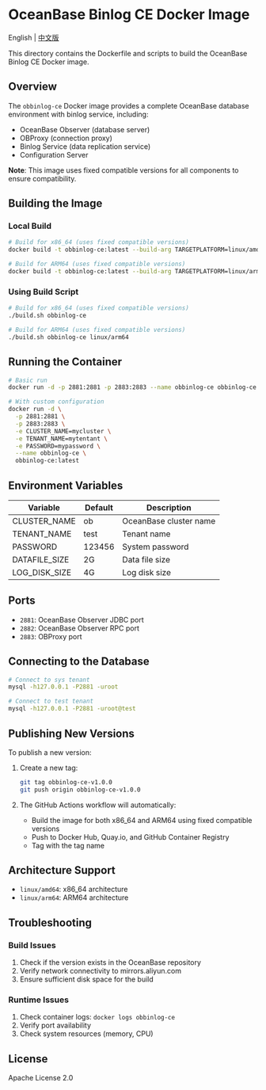 # OceanBase Binlog CE Docker Image

English | [中文版](./README_CN.md)

This directory contains the Dockerfile and scripts to build the OceanBase Binlog CE Docker image.

## Overview

The `obbinlog-ce` Docker image provides a complete OceanBase database environment with binlog service, including:

- OceanBase Observer (database server)
- OBProxy (connection proxy)
- Binlog Service (data replication service)
- Configuration Server

**Note**: This image uses fixed compatible versions for all components to ensure compatibility.

## Building the Image

### Local Build

```bash
# Build for x86_64 (uses fixed compatible versions)
docker build -t obbinlog-ce:latest --build-arg TARGETPLATFORM=linux/amd64 .

# Build for ARM64 (uses fixed compatible versions)
docker build -t obbinlog-ce:latest --build-arg TARGETPLATFORM=linux/arm64 .
```

### Using Build Script

```bash
# Build for x86_64 (uses fixed compatible versions)
./build.sh obbinlog-ce

# Build for ARM64 (uses fixed compatible versions)
./build.sh obbinlog-ce linux/arm64
```

## Running the Container

```bash
# Basic run
docker run -d -p 2881:2881 -p 2883:2883 --name obbinlog-ce obbinlog-ce:latest

# With custom configuration
docker run -d \
  -p 2881:2881 \
  -p 2883:2883 \
  -e CLUSTER_NAME=mycluster \
  -e TENANT_NAME=mytentant \
  -e PASSWORD=mypassword \
  --name obbinlog-ce \
  obbinlog-ce:latest
```

## Environment Variables

| Variable | Default | Description |
|----------|---------|-------------|
| CLUSTER_NAME | ob | OceanBase cluster name |
| TENANT_NAME | test | Tenant name |
| PASSWORD | 123456 | System password |
| DATAFILE_SIZE | 2G | Data file size |
| LOG_DISK_SIZE | 4G | Log disk size |

## Ports

- `2881`: OceanBase Observer JDBC port
- `2882`: OceanBase Observer RPC port  
- `2883`: OBProxy port

## Connecting to the Database

```bash
# Connect to sys tenant
mysql -h127.0.0.1 -P2881 -uroot

# Connect to test tenant
mysql -h127.0.0.1 -P2881 -uroot@test
```

## Publishing New Versions

To publish a new version:

1. Create a new tag:
   ```bash
   git tag obbinlog-ce-v1.0.0
   git push origin obbinlog-ce-v1.0.0
   ```

2. The GitHub Actions workflow will automatically:
   - Build the image for both x86_64 and ARM64 using fixed compatible versions
   - Push to Docker Hub, Quay.io, and GitHub Container Registry
   - Tag with the tag name

## Architecture Support

- `linux/amd64`: x86_64 architecture
- `linux/arm64`: ARM64 architecture

## Troubleshooting

### Build Issues

1. Check if the version exists in the OceanBase repository
2. Verify network connectivity to mirrors.aliyun.com
3. Ensure sufficient disk space for the build

### Runtime Issues

1. Check container logs: `docker logs obbinlog-ce`
2. Verify port availability
3. Check system resources (memory, CPU)

## License

Apache License 2.0 